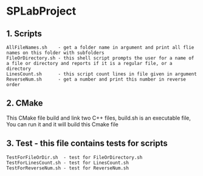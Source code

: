 # SPLabProject
## 1. Scripts
	AllFileNames.sh    - get a folder name in argument and print all flie names on this folder with subfolders
	FileOrDirectory.sh - this shell script prompts the user for a name of a file or directory and reports if it is a regular file, or a directory
	LinesCount.sh      - this script count lines in file given in argument
	ReverseNum.sh      - get a number and print this number in reverse order

## 2. CMake
This CMake file build and link two C++ files, build.sh is an executable file, You can run it and it will build this Cmake file

## 3. Test - this file contains tests for scripts
	TestForFileOrDir.sh  - test for FileOrDirectory.sh
	TestForLinesCount.sh - test for LinesCount.sh
	TestForReverseNum.sh - test for ReverseNum.sh
